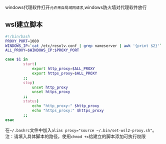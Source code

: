 windows代理软件打开`允许来自局域网请求`,windows防火墙对代理软件放行
## wsl建立脚本
``` bash
#!/bin/bash
PROXY_PORT=1080
WINDOWS_IP=`cat /etc/resolv.conf | grep nameserver | awk '{print $2}'`
ALL_PROXY=$WINDOWS_IP:$PROXY_PORT

case $1 in
        start)
            export http_proxy=$ALL_PROXY
            export https_proxy=$ALL_PROXY
        ;;
        stop)
            unset http_proxy
            unset https_proxy
        ;;
        status)
            echo "http_proxy:" $http_proxy
            echo "https_proxy:" $https_proxy
        ;;
esac
```
在`~/.bashrc`文件中加入`alias proxy="source ~/.bin/set-wsl2-proxy.sh"`。注：请填入具体脚本的路径，使用`chmod +x`给建立的脚本添加可执行权限






